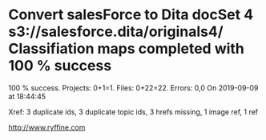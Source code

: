 # Convert salesForce to Dita docSet 4 s3://salesforce.dita/originals4/ Classifiation maps completed with 100 % success

100 % success. Projects: 0+1=1.  Files: 0+22=22. Errors: 0,0  On 2019-09-09 at 18:44:45

Xref: 3 duplicate ids, 3 duplicate topic ids, 3 hrefs missing, 1 image ref, 1 ref



http://www.ryffine.com
